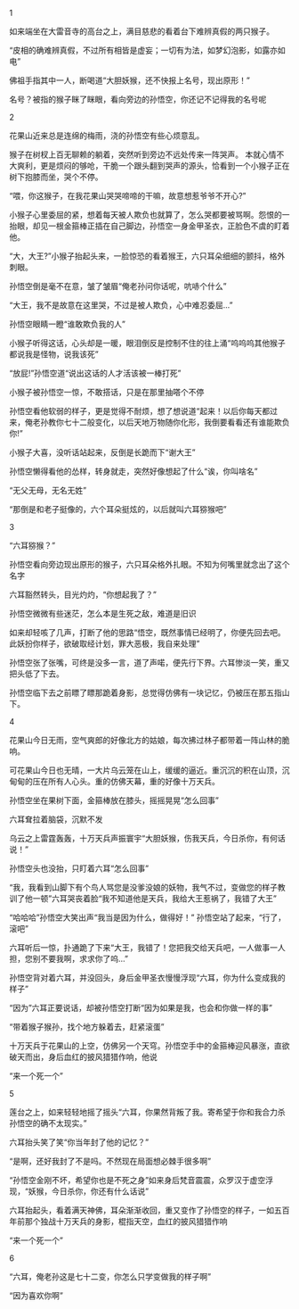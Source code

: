 1

如来端坐在大雷音寺的高台之上，满目慈悲的看着台下难辨真假的两只猴子。

“皮相的确难辨真假，不过所有相皆是虚妄；一切有为法，如梦幻泡影，如露亦如电”

佛祖手指其中一人，断喝道“大胆妖猴，还不快报上名号，现出原形！”

名号？被指的猴子眯了眯眼，看向旁边的孙悟空，你还记不记得我的名号呢

2

花果山近来总是连绵的梅雨，浇的孙悟空有些心烦意乱。

猴子在树杈上百无聊赖的躺着，突然听到旁边不远处传来一阵哭声。
本就心情不大爽利，更是烦闷的够呛，干脆一个跟头翻到哭声的源头，恰看到一个小猴子正在树下抱膝而坐，哭个不停。

“喂，你这猴子，在我花果山哭哭啼啼的干嘛，故意想惹爷爷不开心?”

小猴子心里委屈的紧，想着每天被人欺负也就算了，怎么哭都要被骂啊。怨恨的一抬眼，却见一根金箍棒正插在自己脚边，孙悟空一身金甲圣衣，正脸色不虞的盯着他。

“大，大王?”小猴子抬起头来，一脸惊恐的看着猴王，六只耳朵细细的颤抖，格外刺眼。

孙悟空倒是毫不在意，皱了皱眉“俺老孙问你话呢，吭哧个什么”

“大王，我不是故意在这里哭，不过是被人欺负，心中难忍委屈...”

孙悟空眼睛一瞪“谁敢欺负我的人”

小猴子听得这话，心头却是一暖，眼泪倒反是控制不住的往上涌“呜呜呜其他猴子都说我是怪物，说我该死”

“放屁!”孙悟空道“说出这话的人才活该被一棒打死”

小猴子被孙悟空一惊，不敢搭话，只是在那里抽嗒个不停

孙悟空看他软弱的样子，更是觉得不耐烦，想了想说道“起来！以后你每天都过来，俺老孙教你七十二般变化，以后天地万物随你化形，我倒要看看还有谁能欺负你!”

小猴子大喜，没听话站起来，反倒是长跪而下“谢大王”

孙悟空懒得看他的怂样，转身就走，突然好像想起了什么“诶，你叫啥名”

“无父无母，无名无姓”

“那倒是和老子挺像的，六个耳朵挺炫的，以后就叫六耳猕猴吧”

3

“六耳猕猴？”

孙悟空看向旁边现出原形的猴子，六只耳朵格外扎眼。不知为何嘴里就念出了这个名字

六耳豁然转头，目光灼灼，“你想起我了？”

孙悟空微微有些迷茫，怎么本是生死之敌，难道是旧识

如来却轻咳了几声，打断了他的思路“悟空，既然事情已经明了，你便先回去吧。此妖扮你样子，欲破取经计划，罪大恶极，我自来处理”

孙悟空张了张嘴，可终是没多一言，道了声喏，便先行下界。六耳惨淡一笑，重又把头低了下去。

孙悟空临下去之前瞟了瞟那跪着身影，总觉得仿佛有一块记忆，仍被压在那五指山下。

4

花果山今日无雨，空气爽郎的好像北方的姑娘，每次拂过林子都带着一阵山林的脆响。

可花果山今日也无晴，一大片乌云笼在山上，缓缓的逼近。重沉沉的积在山顶，沉甸甸的压在所有人心头。重的仿佛天幕，重的好像十万天兵。

孙悟空坐在果树下面，金箍棒放在膝头，摇摇晃晃“怎么回事”

六耳耷拉着脑袋，沉默不发

乌云之上雷霆轰轰，十万天兵声振寰宇“大胆妖猴，伤我天兵，今日杀你，有何话说！”

孙悟空头也没抬，只盯着六耳“怎么回事”

“我，我看到山脚下有个鸟人骂您是没爹没娘的妖物，我气不过，变做您的样子教训了他一顿”六耳哭丧着脸“我不知道他是天兵，我给大王惹祸了，我错了大王”

“哈哈哈”孙悟空大笑出声“我当是因为什么，做得好！”
孙悟空站了起来，“行了，滚吧”

六耳听后一惊，扑通跪了下来“大王，我错了！您把我交给天兵吧，一人做事一人担，您别不要我啊，求求你了呜…”

孙悟空背对着六耳，并没回头，身后金甲圣衣慢慢浮现“六耳，你为什么变成我的样子”

“因为”六耳正要说话，却被孙悟空打断“因为如果是我，也会和你做一样的事”

“带着猴子猴孙，找个地方躲着去，赶紧滚蛋”

十万天兵于花果山的上空，仿佛另一个天穹。孙悟空手中的金箍棒迎风暴涨，直欲破天而出，身后血红的披风猎猎作响，他说

“来一个死一个”

5

莲台之上，如来轻轻地摇了摇头“六耳，你果然背叛了我。寄希望于你和我合力杀孙悟空的确不太现实。”

六耳抬头笑了笑“你当年封了他的记忆？”

“是啊，还好我封了不是吗。不然现在局面想必棘手很多啊”

“孙悟空金刚不坏，希望你也是不死之身”如来身后梵音震震，众罗汉于虚空浮现，“妖猴，今日杀你，你还有什么话说”

六耳抬起头，看着满天神佛，耳朵渐渐收回，重又变作了孙悟空的样子，一如五百年前那个独战十万天兵的身影，棍指天空，血红的披风猎猎作响

“来一个死一个”

6

“六耳，俺老孙这是七十二变，你怎么只学变做我的样子啊”

“因为喜欢你啊”